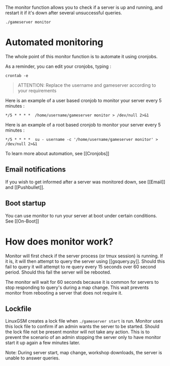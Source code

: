 The monitor function allows you to check if a server is up and running, and restart it if it's down after several unsuccessful queries.

`./gameserver monitor`


# Automated monitoring

The whole point of this monitor function is to automate it using cronjobs.

As a reminder, you can edit your cronjobs, typing : 

`crontab -e`


> ATTENTION: Replace the username and gameserver according to your requirements


Here is an example of a user based cronjob to monitor your server every 5 minutes : 

`*/5 * * * *  /home/username/gameserver monitor > /dev/null 2>&1`

Here is an example of a root based cronjob to monitor your server every 5 minutes : 

`*/5 * * * *  su - username -c '/home/username/gameserver monitor' > /dev/null 2>&1`

To learn more about automation, see [[Cronjobs]]

## Email notifications

If you wish to get informed after a server was monitored down, see [[Email]] and [[Pushbullet]].

## Boot startup

You can use monitor to run your server at boot under certain conditions. See [[On-Boot]]

# How does monitor work?

Monitor will first check if the server process (or tmux session) is running. If it is, it will then attempt to query the server using [[gsquery.py]]. Should this fail to query it will attempt to re query every 15 seconds over 60 second period. Should this fail the server will be rebooted. 

The monitor will wait for 60 seconds because it is common for servers to stop responding to query's during a map change. This wait prevents monitor from rebooting a server that does not require it. 

## Lockfile
LinuxGSM creates a lock file when `./gameserver start` is run. Monitor uses this lock file to confirm if an admin wants the server to be started. Should the lock file not be present monitor will not take any action. This is to prevent the scenario of an admin stopping the server only to have monitor start it up again a few minutes later. 

Note: During server start, map change, workshop downloads, the server is unable to answer queries.
